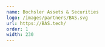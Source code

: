```yaml
---
name: Bochsler Assets & Securities
logo: /images/partners/BAS.svg
url: https://BAS.tech/
order: 1
width: 230
---
```

